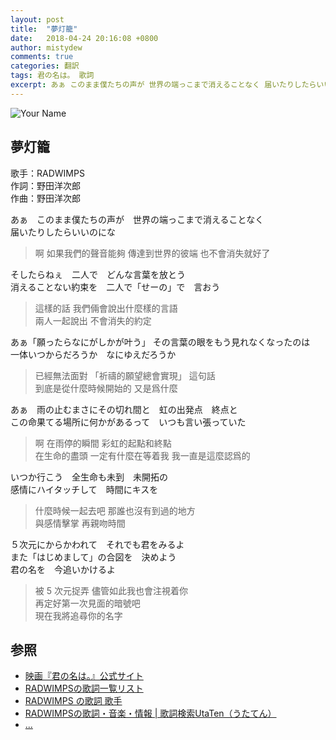 ```yaml
---
layout: post
title:  "夢灯籠"
date:   2018-04-24 20:16:08 +0800
author: mistydew
comments: true
categories: 翻訳
tags: 君の名は。 歌詞
excerpt: あぁ このまま僕たちの声が 世界の端っこまで消えることなく 届いたりしたらいいのにな
---
```

![Your Name](https://raw.githubusercontent.com/mistydew/audio/master/cover/Your%20Name.jpg)

## 夢灯籠

歌手：RADWIMPS<br>
作詞：野田洋次郎<br>
作曲：野田洋次郎

あぁ　このまま僕たちの声が　世界の端っこまで消えることなく<br>
届いたりしたらいいのにな

> 啊 如果我們的聲音能夠 傳達到世界的彼端 也不會消失就好了

そしたらねぇ　二人で　どんな言葉を放とう<br>
消えることない約束を　二人で「せーの」で　言おう

> 這樣的話 我們倆會說出什麼樣的言語<br>
> 兩人一起說出 不會消失的約定

あぁ「願ったらなにがしかが叶う」 その言葉の眼をもう見れなくなったのは<br>
一体いつからだろうか　なにゆえだろうか

> 已經無法面對 「祈禱的願望總會實現」 這句話<br>
> 到底是從什麼時候開始的 又是爲什麼

あぁ　雨の止むまさにその切れ間と　虹の出発点　終点と<br>
この命果てる場所に何かがあるって　いつも言い張っていた

> 啊 在雨停的瞬間 彩虹的起點和終點<br>
> 在生命的盡頭 一定有什麼在等着我 我一直是這麼認爲的

いつか行こう　全生命も未到　未開拓の<br>
感情にハイタッチして　時間にキスを

> 什麼時候一起去吧 那誰也沒有到過的地方<br>
> 與感情擊掌 再親吻時間

５次元にからかわれて　それでも君をみるよ<br>
また「はじめまして」の合図を　決めよう<br>
君の名を　今追いかけるよ

> 被 5 次元捉弄 儘管如此我也會注視着你<br>
> 再定好第一次見面的暗號吧<br>
> 現在我將追尋你的名字

## 参照
* [映画『君の名は。』公式サイト](http://www.kiminona.com)
* [RADWIMPSの歌詞一覧リスト](https://www.uta-net.com/artist/4082)
* [RADWIMPS の歌詞 歌手](http://www.kasi-time.com/subcat-uta-341-1.html)
* [RADWIMPSの歌詞・音楽・情報 \| 歌詞検索UtaTen（うたてん）](https://utaten.com/artist/RADWIMPS)
* [...](https://github.com/mistydew)

